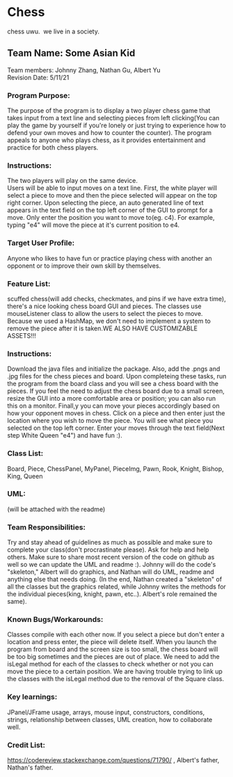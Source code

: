  # Chess 
chess uwu. 
we live in a society.
## Team Name: Some Asian Kid 
Team members: Johnny Zhang, Nathan Gu, Albert Yu \
Revision Date: 5/11/21


### Program Purpose: 
The purpose of the program is to display a two player chess game that takes input from a text line and selecting pieces from left clicking(You can play the game by yourself if you're lonely or just trying to experience how to defend your own moves and how to counter the counter). The program appeals to anyone who plays chess, as it provides entertainment and practice for both chess players. 


### Instructions: 
The two players will play on the same device.\
Users will be able to input moves on a text line. First, the white player will select a piece to move and then the piece selected will appear on the top right corner. Upon selecting the piece, an auto generated line of text appears in the text field on the top left corner of the GUI to prompt for a move. Only enter the position you want to move to(eg. c4). For example, typing "e4" will move the piece at it's current position to e4.



### Target User Profile: 
Anyone who likes to have fun or practice playing chess with another an opponent or to improve their own skill by themselves.



### Feature List: 
scuffed chess(will add checks, checkmates, and pins if we have extra time), there's a nice looking chess board GUI and pieces. The classes use mouseListener class to allow the users to select the pieces to move. Because we used a HashMap, we don't need to implement a system to remove the piece after it is taken.WE ALSO HAVE CUSTOMIZABLE ASSETS!!! 



### Instructions: 
Download the java files and initialize the package. Also, add the .pngs and .jpg files for the chess pieces and board. Upon completeing these tasks, run the program from the board class and you will see a chess board with the pieces. If you feel the need to adjust the chess board due to a small screen, resize the GUI into a more comfortable area or position; you can also run this on a monitor. Finall,y you can move your pieces accordingly based on how your opponent moves in chess. Click on a piece and then enter just the location where you wish to move the piece. You will see what piece you selected on the top left corner. Enter your moves through the text field(Next step White Queen "e4") and have fun :).



### Class List: 
Board, Piece, ChessPanel, MyPanel, PieceImg, Pawn, Rook, Knight, Bishop, King, Queen



### UML: 
(will be attached with the readme)



### Team Responsibilities:
Try and stay ahead of guidelines as much as possible and make sure to complete your class(don't procrastinate please). Ask for help and help others. Make sure to share most recent version of the code on github as well so we can update the UML and readme :). Johnny will do the code's "skeleton," Albert will do graphics, and Nathan will do UML, readme and anything else that needs doing. (In the end, Nathan created a "skeleton" of all the classes but the graphics related, while Johnny writes the methods for the individual pieces(king, knight, pawn, etc..). Albert's role remained the same).



### Known Bugs/Workarounds:
Classes compile with each other now. If you select a piece but don't enter a location and press enter, the piece will delete itself. When you launch the program from board and the screen size is too small, the chess board will be too big sometimes and the pieces are out of place. We need to add the isLegal method for each of the classes to check whether or not you can move the piece to a certain position. We are having trouble trying to link up the classes with the isLegal method due to the removal of the Square class.



### Key learnings: 
JPanel/JFrame usage, arrays, mouse input, constructors, conditions, strings, relationship between classes, UML creation, how to collaborate well.



### Credit List: 
https://codereview.stackexchange.com/questions/71790/  , Albert's father, Nathan's father.

  
